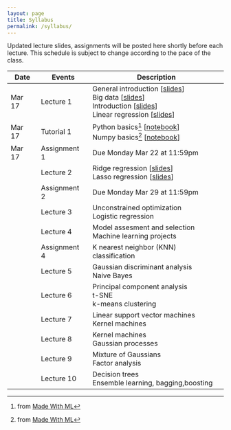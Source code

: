 ```yaml
---
layout: page
title: Syllabus
permalink: /syllabus/
---
```


Updated lecture slides, assignments will be posted here shortly before each lecture. This schedule is subject to change according to the pace of the class.

| Date        | Events      | Description |
| ----------- | ----------- | ----------- |
| Mar 17 | Lecture 1       |  General introduction [[slides][Introduction_au_machine_learning]] <br/> Big data [[slides][BIG_Data]] <br/>Introduction [[slides][Introduction]] <br/> Linear regression [[slides][Linear_regression]] |
| Mar 17 | Tutorial 1      |  Python basics[^1]  [[notebook][02_Python]]  <br/> Numpy basics[^1]  [[notebook][03_NumPy]]|
| Mar 17 | Assignment 1     |  Due Monday Mar 22 at 11:59pm|
|  | Lecture 2       |  Ridge regression [[slides][Ridge_regression]] <br/> Lasso regression [[slides][Lasso_regression]]|
|  | Assignment 2      |  Due Monday Mar 29 at 11:59pm|
|  | Lecture 3       |  Unconstrained optimization <br/> Logistic regression| 
|  | Lecture 4       |  Model assesment and selection <br/> Machine learning projects| 
|  | Assignment 4      | K nearest neighbor (KNN) classification|
|  | Lecture 5       |  Gaussian discriminant analysis <br/> Naive Bayes| 
|  | Lecture 6       |  Principal component analysis <br/> t-SNE  <br/> k-means clustering| 
|  | Lecture 7       |  Linear support vector machines  <br/>  Kernel machines | 
|  | Lecture 8       |  Kernel machines <br/> Gaussian processes| 
|  | Lecture 9       |  Mixture of Gaussians <br/> Factor analysis|
|  | Lecture 10       |  Decision trees  <br/> Ensemble learning, bagging,boosting |


[Introduction_au_machine_learning]: https://ncarraz.github.io/ml-course/assets/Introduction_au_machine_learning.pptx
[BIG_Data]: https://ncarraz.github.io/ml-course/assets/BIG_Data.pptx
[Introduction]: https://ncarraz.github.io/ml-course/assets/Introduction.pdf
[Linear_regression]: https://ncarraz.github.io/ml-course/assets/Linear_regression.pdf
[02_Python]: https://colab.research.google.com/github/GokuMohandas/madewithml/blob/main/notebooks/02_Python.ipynb
[03_NumPy]: https://colab.research.google.com/github/GokuMohandas/madewithml/blob/main/notebooks/03_NumPy.ipynb
[Ridge_regression]: https://ncarraz.github.io/ml-course/assets/Ridge_regression.pdf
[Lasso_regression]: https://ncarraz.github.io/ml-course/assets/Lasso_regression.pdf
[^1]: from [Made With ML](https://madewithml.com)


